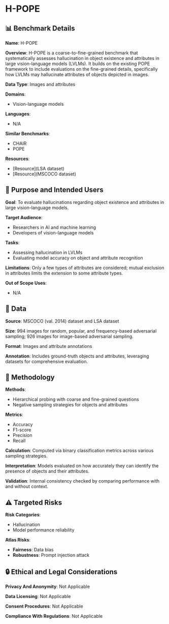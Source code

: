 # H-POPE

## 📊 Benchmark Details

**Name**: H-POPE

**Overview**: H-POPE is a coarse-to-fine-grained benchmark that systematically assesses hallucination in object existence and attributes in large vision-language models (LVLMs). It builds on the existing POPE framework to include evaluations on the fine-grained details, specifically how LVLMs may hallucinate attributes of objects depicted in images.

**Data Type**: Images and attributes

**Domains**:
- Vision-language models

**Languages**:
- N/A

**Similar Benchmarks**:
- CHAIR
- POPE

**Resources**:
- [Resource](LSA dataset)
- [Resource](MSCOCO dataset)

## 🎯 Purpose and Intended Users

**Goal**: To evaluate hallucinations regarding object existence and attributes in large vision-language models.

**Target Audience**:
- Researchers in AI and machine learning
- Developers of vision-language models

**Tasks**:
- Assessing hallucination in LVLMs
- Evaluating model accuracy on object and attribute recognition

**Limitations**: Only a few types of attributes are considered; mutual exclusion in attributes limits the extension to some attribute types.

**Out of Scope Uses**:
- N/A

## 💾 Data

**Source**: MSCOCO (val. 2014) dataset and LSA dataset

**Size**: 994 images for random, popular, and frequency-based adversarial sampling; 926 images for image-based adversarial sampling.

**Format**: Images and attribute annotations

**Annotation**: Includes ground-truth objects and attributes, leveraging datasets for comprehensive evaluation.

## 🔬 Methodology

**Methods**:
- Hierarchical probing with coarse and fine-grained questions
- Negative sampling strategies for objects and attributes

**Metrics**:
- Accuracy
- F1-score
- Precision
- Recall

**Calculation**: Computed via binary classification metrics across various sampling strategies.

**Interpretation**: Models evaluated on how accurately they can identify the presence of objects and their attributes.

**Validation**: Internal consistency checked by comparing performance with and without context.

## ⚠️ Targeted Risks

**Risk Categories**:
- Hallucination
- Model performance reliability

**Atlas Risks**:
- **Fairness**: Data bias
- **Robustness**: Prompt injection attack

## 🔒 Ethical and Legal Considerations

**Privacy And Anonymity**: Not Applicable

**Data Licensing**: Not Applicable

**Consent Procedures**: Not Applicable

**Compliance With Regulations**: Not Applicable
